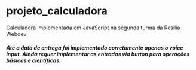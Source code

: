 # projeto_calculadora

Calculadora implementada em JavaScript na segunda turma da Resilia Webdev


##### Até a data de entrega foi implementado corretamente apenas o voice input. Ainda requer implementar as entradas via button para operações básicas e científicas.
